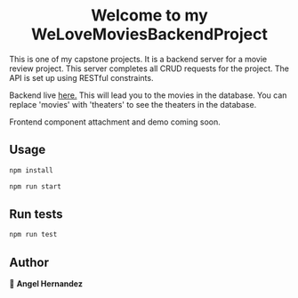 
<h1 align="center">Welcome to my WeLoveMoviesBackendProject</h1>

This is one of my capstone projects. It is a backend server for a movie review project. This server completes all CRUD requests for the project. The API is set up using RESTful constraints. 

Backend live <a href="https://welovemovies-angel.herokuapp.com/movies" >here.</a>
This will lead you to the movies in the database. You can replace 'movies' with 'theaters' to see the theaters in the database.

Frontend component attachment and demo coming soon.

## Usage

```sh
npm install
```

```sh
npm run start
```

## Run tests

```sh
npm run test
```

## Author

👤 **Angel Hernandez**
